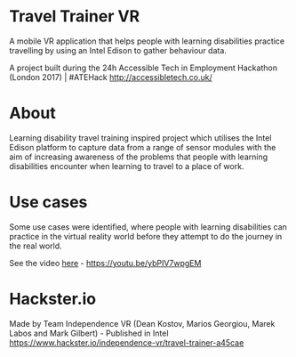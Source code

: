 # Travel Trainer VR

A mobile VR application that helps people with learning disabilities practice travelling by using an Intel Edison to gather behaviour data.

A project built during the 24h Accessible Tech in Employment Hackathon (London 2017) | #ATEHack
http://accessibletech.co.uk/

# About
Learning disability travel training inspired project which utilises the Intel Edison platform to capture data from a range of sensor modules with the aim of increasing awareness of the problems that people with learning disabilities encounter when learning to travel to a place of work.

# Use cases
Some use cases were identified, where people with learning disabilities can practice in the virtual reality world before they attempt to do the journey in the real world.

See the video [here](https://youtu.be/ybPIV7wpgEM) - https://youtu.be/ybPIV7wpgEM

# Hackster.io
Made by Team Independence VR (Dean Kostov, Marios Georgiou, Marek Labos and Mark Gilbert) - Published in Intel
https://www.hackster.io/independence-vr/travel-trainer-a45cae
